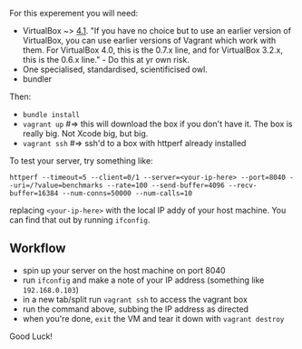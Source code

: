 For this experement you will need:

* VirtualBox ~> [4.1](http://download.virtualbox.org/virtualbox/4.1.2/VirtualBox-4.1.2-73507-OSX.dmg).
    "If you have no choice but to use an earlier version of VirtualBox, 
    you can use earlier versions of Vagrant which work with them. For 
    VirtualBox 4.0, this is the 0.7.x line, and for VirtualBox 3.2.x, 
    this is the 0.6.x line." - Do this at yr own risk.
* One specialised, standardised, scientificised owl.
* bundler

Then:

* `bundle install`
* `vagrant up` #=> this will download the box if you don't have it. The box is really big. Not Xcode big, but big.
* `vagrant ssh` #=> ssh'd to a box with httperf already installed

To test your server, try something like:

    httperf --timeout=5 --client=0/1 --server=<your-ip-here> --port=8040 --uri=/?value=benchmarks --rate=100 --send-buffer=4096 --recv-buffer=16384 --num-conns=50000 --num-calls=10

replacing `<your-ip-here>` with the local IP addy of your host machine. You can find that out by running `ifconfig`.

## Workflow

* spin up your server on the host machine on port 8040
* run `ifconfig` and make a note of your IP address (something like `192.168.0.103`)
* in a new tab/split run `vagrant ssh` to access the vagrant box
* run the command above, subbing the IP address as directed
* when you're done, `exit` the VM and tear it down with `vagrant destroy` 

Good Luck!
